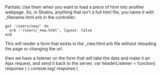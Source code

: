 Partials:
Use them when you want to load a piece of html into another webpage. 
So, in Sinatra, anything that isn't a full html file, you name it with _filename.html.erb
in the controller:
```
get '/users/new/' do
  erb :'/users/_new.html', layout: false
end
```

This will render a form that exists in the _new.html.erb file without reloading the page or changing the url.

then we have a listener on the form that will take the data and make it an Ajax request, and send it back to the server. 
var headerListener = function( response ) {
console.log( response )


